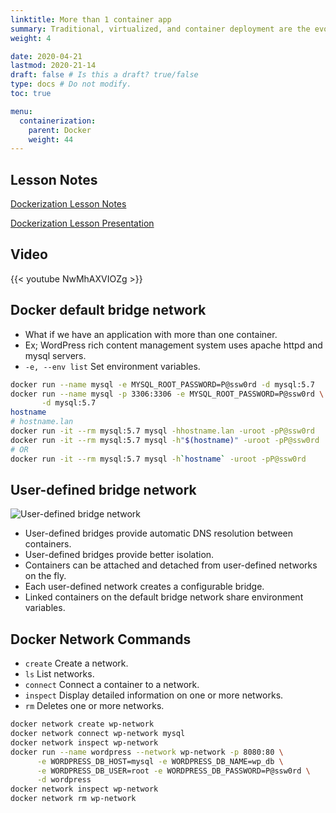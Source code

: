 ```yaml
---
linktitle: More than 1 container app
summary: Traditional, virtualized, and container deployment are the evolution steps toward an agile infrastructure.  
weight: 4

date: 2020-04-21
lastmod: 2020-21-14
draft: false # Is this a draft? true/false
type: docs # Do not modify.
toc: true

menu:
  containerization:
    parent: Docker
    weight: 44
---
```


## Lesson Notes

[Dockerization Lesson Notes](../03-more-than-1-container-app_notes.pdf)

[Dockerization Lesson Presentation](../03-more-than-1-container-app_presentation.pdf)

## Video

{{< youtube NwMhAXVIOZg >}}


## Docker default bridge network

* What if we have an application with more than one container.
*  Ex; WordPress rich content management system uses apache httpd and mysql servers.
*  `-e, --env list` Set environment variables.
```bash
docker run --name mysql -e MYSQL_ROOT_PASSWORD=P@ssw0rd -d mysql:5.7
docker run --name mysql -p 3306:3306 -e MYSQL_ROOT_PASSWORD=P@ssw0rd \
       -d mysql:5.7
hostname
# hostname.lan
docker run -it --rm mysql:5.7 mysql -hhostname.lan -uroot -pP@ssw0rd
docker run -it --rm mysql:5.7 mysql -h"$(hostname)" -uroot -pP@ssw0rd
# OR
docker run -it --rm mysql:5.7 mysql -h`hostname` -uroot -pP@ssw0rd
```

## User-defined bridge network

![User-defined bridge network](../User-defined-bridge-network.png)

* User-defined bridges provide automatic DNS resolution between containers.
*  User-defined bridges provide better isolation.
* Containers can be attached and detached from user-defined networks on the fly.
* Each user-defined network creates a configurable bridge.
* Linked containers on the default bridge network share environment variables.

## Docker Network Commands 
* `create` Create a network.
* `ls` List networks.
* `connect` Connect a container to a network.
* `inspect` Display detailed information on one or more networks.
* `rm` Deletes one or more networks.
 ```bash
docker network create wp-network
docker network connect wp-network mysql
docker network inspect wp-network
docker run --name wordpress --network wp-network -p 8080:80 \
       -e WORDPRESS_DB_HOST=mysql -e WORDPRESS_DB_NAME=wp_db \
       -e WORDPRESS_DB_USER=root -e WORDPRESS_DB_PASSWORD=P@ssw0rd \
       -d wordpress
docker network inspect wp-network
docker network rm wp-network
```
